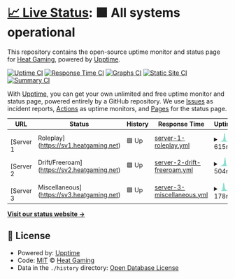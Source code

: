 # [📈 Live Status](https://stats.heatgaming.net): <!--live status--> **🟩 All systems operational**

This repository contains the open-source uptime monitor and status page for [Heat Gaming](https://stats.heatgaming.net), powered by [Upptime](https://github.com/upptime/upptime).

[![Uptime CI](https://github.com/Heat-Gaming/stats/workflows/Uptime%20CI/badge.svg)](https://github.com/Heat-Gaming/stats/actions?query=workflow%3A%22Uptime+CI%22)
[![Response Time CI](https://github.com/Heat-Gaming/stats/workflows/Response%20Time%20CI/badge.svg)](https://github.com/Heat-Gaming/stats/actions?query=workflow%3A%22Response+Time+CI%22)
[![Graphs CI](https://github.com/Heat-Gaming/stats/workflows/Graphs%20CI/badge.svg)](https://github.com/Heat-Gaming/stats/actions?query=workflow%3A%22Graphs+CI%22)
[![Static Site CI](https://github.com/Heat-Gaming/stats/workflows/Static%20Site%20CI/badge.svg)](https://github.com/Heat-Gaming/stats/actions?query=workflow%3A%22Static+Site+CI%22)
[![Summary CI](https://github.com/Heat-Gaming/stats/workflows/Summary%20CI/badge.svg)](https://github.com/Heat-Gaming/stats/actions?query=workflow%3A%22Summary+CI%22)

With [Upptime](https://upptime.js.org), you can get your own unlimited and free uptime monitor and status page, powered entirely by a GitHub repository. We use [Issues](https://github.com/Heat-Gaming/stats/issues) as incident reports, [Actions](https://github.com/Heat-Gaming/stats/actions) as uptime monitors, and [Pages](https://stats.heatgaming.net) for the status page.

<!--start: status pages-->
<!-- This summary is generated by Upptime (https://github.com/upptime/upptime) -->
<!-- Do not edit this manually, your changes will be overwritten -->
<!-- prettier-ignore -->
| URL | Status | History | Response Time | Uptime |
| --- | ------ | ------- | ------------- | ------ |
| <img alt="" src="https://cdn.heatgaming.net/icons/snails/sv1.ico" height="13"> [Server 1 | Roleplay](https://sv1.heatgaming.net) | 🟩 Up | [server-1-roleplay.yml](https://github.com/Heat-Gaming/stats/commits/HEAD/history/server-1-roleplay.yml) | <details><summary><img alt="Response time graph" src="./graphs/server-1-roleplay/response-time-week.png" height="20"> 615ms</summary><br><a href="https://stats.heatgaming.net/history/server-1-roleplay"><img alt="Response time 675" src="https://img.shields.io/endpoint?url=https%3A%2F%2Fraw.githubusercontent.com%2FHeat-Gaming%2Fstats%2FHEAD%2Fapi%2Fserver-1-roleplay%2Fresponse-time.json"></a><br><a href="https://stats.heatgaming.net/history/server-1-roleplay"><img alt="24-hour response time 140" src="https://img.shields.io/endpoint?url=https%3A%2F%2Fraw.githubusercontent.com%2FHeat-Gaming%2Fstats%2FHEAD%2Fapi%2Fserver-1-roleplay%2Fresponse-time-day.json"></a><br><a href="https://stats.heatgaming.net/history/server-1-roleplay"><img alt="7-day response time 615" src="https://img.shields.io/endpoint?url=https%3A%2F%2Fraw.githubusercontent.com%2FHeat-Gaming%2Fstats%2FHEAD%2Fapi%2Fserver-1-roleplay%2Fresponse-time-week.json"></a><br><a href="https://stats.heatgaming.net/history/server-1-roleplay"><img alt="30-day response time 520" src="https://img.shields.io/endpoint?url=https%3A%2F%2Fraw.githubusercontent.com%2FHeat-Gaming%2Fstats%2FHEAD%2Fapi%2Fserver-1-roleplay%2Fresponse-time-month.json"></a><br><a href="https://stats.heatgaming.net/history/server-1-roleplay"><img alt="1-year response time 675" src="https://img.shields.io/endpoint?url=https%3A%2F%2Fraw.githubusercontent.com%2FHeat-Gaming%2Fstats%2FHEAD%2Fapi%2Fserver-1-roleplay%2Fresponse-time-year.json"></a></details> | <details><summary><a href="https://stats.heatgaming.net/history/server-1-roleplay">99.90%</a></summary><a href="https://stats.heatgaming.net/history/server-1-roleplay"><img alt="All-time uptime 99.84%" src="https://img.shields.io/endpoint?url=https%3A%2F%2Fraw.githubusercontent.com%2FHeat-Gaming%2Fstats%2FHEAD%2Fapi%2Fserver-1-roleplay%2Fuptime.json"></a><br><a href="https://stats.heatgaming.net/history/server-1-roleplay"><img alt="24-hour uptime 100.00%" src="https://img.shields.io/endpoint?url=https%3A%2F%2Fraw.githubusercontent.com%2FHeat-Gaming%2Fstats%2FHEAD%2Fapi%2Fserver-1-roleplay%2Fuptime-day.json"></a><br><a href="https://stats.heatgaming.net/history/server-1-roleplay"><img alt="7-day uptime 99.90%" src="https://img.shields.io/endpoint?url=https%3A%2F%2Fraw.githubusercontent.com%2FHeat-Gaming%2Fstats%2FHEAD%2Fapi%2Fserver-1-roleplay%2Fuptime-week.json"></a><br><a href="https://stats.heatgaming.net/history/server-1-roleplay"><img alt="30-day uptime 99.93%" src="https://img.shields.io/endpoint?url=https%3A%2F%2Fraw.githubusercontent.com%2FHeat-Gaming%2Fstats%2FHEAD%2Fapi%2Fserver-1-roleplay%2Fuptime-month.json"></a><br><a href="https://stats.heatgaming.net/history/server-1-roleplay"><img alt="1-year uptime 99.84%" src="https://img.shields.io/endpoint?url=https%3A%2F%2Fraw.githubusercontent.com%2FHeat-Gaming%2Fstats%2FHEAD%2Fapi%2Fserver-1-roleplay%2Fuptime-year.json"></a></details>
| <img alt="" src="https://cdn.heatgaming.net/icons/snails/sv2.ico" height="13"> [Server 2 | Drift/Freeroam](https://sv2.heatgaming.net) | 🟩 Up | [server-2-drift-freeroam.yml](https://github.com/Heat-Gaming/stats/commits/HEAD/history/server-2-drift-freeroam.yml) | <details><summary><img alt="Response time graph" src="./graphs/server-2-drift-freeroam/response-time-week.png" height="20"> 504ms</summary><br><a href="https://stats.heatgaming.net/history/server-2-drift-freeroam"><img alt="Response time 369" src="https://img.shields.io/endpoint?url=https%3A%2F%2Fraw.githubusercontent.com%2FHeat-Gaming%2Fstats%2FHEAD%2Fapi%2Fserver-2-drift-freeroam%2Fresponse-time.json"></a><br><a href="https://stats.heatgaming.net/history/server-2-drift-freeroam"><img alt="24-hour response time 80" src="https://img.shields.io/endpoint?url=https%3A%2F%2Fraw.githubusercontent.com%2FHeat-Gaming%2Fstats%2FHEAD%2Fapi%2Fserver-2-drift-freeroam%2Fresponse-time-day.json"></a><br><a href="https://stats.heatgaming.net/history/server-2-drift-freeroam"><img alt="7-day response time 504" src="https://img.shields.io/endpoint?url=https%3A%2F%2Fraw.githubusercontent.com%2FHeat-Gaming%2Fstats%2FHEAD%2Fapi%2Fserver-2-drift-freeroam%2Fresponse-time-week.json"></a><br><a href="https://stats.heatgaming.net/history/server-2-drift-freeroam"><img alt="30-day response time 342" src="https://img.shields.io/endpoint?url=https%3A%2F%2Fraw.githubusercontent.com%2FHeat-Gaming%2Fstats%2FHEAD%2Fapi%2Fserver-2-drift-freeroam%2Fresponse-time-month.json"></a><br><a href="https://stats.heatgaming.net/history/server-2-drift-freeroam"><img alt="1-year response time 369" src="https://img.shields.io/endpoint?url=https%3A%2F%2Fraw.githubusercontent.com%2FHeat-Gaming%2Fstats%2FHEAD%2Fapi%2Fserver-2-drift-freeroam%2Fresponse-time-year.json"></a></details> | <details><summary><a href="https://stats.heatgaming.net/history/server-2-drift-freeroam">99.95%</a></summary><a href="https://stats.heatgaming.net/history/server-2-drift-freeroam"><img alt="All-time uptime 99.85%" src="https://img.shields.io/endpoint?url=https%3A%2F%2Fraw.githubusercontent.com%2FHeat-Gaming%2Fstats%2FHEAD%2Fapi%2Fserver-2-drift-freeroam%2Fuptime.json"></a><br><a href="https://stats.heatgaming.net/history/server-2-drift-freeroam"><img alt="24-hour uptime 100.00%" src="https://img.shields.io/endpoint?url=https%3A%2F%2Fraw.githubusercontent.com%2FHeat-Gaming%2Fstats%2FHEAD%2Fapi%2Fserver-2-drift-freeroam%2Fuptime-day.json"></a><br><a href="https://stats.heatgaming.net/history/server-2-drift-freeroam"><img alt="7-day uptime 99.95%" src="https://img.shields.io/endpoint?url=https%3A%2F%2Fraw.githubusercontent.com%2FHeat-Gaming%2Fstats%2FHEAD%2Fapi%2Fserver-2-drift-freeroam%2Fuptime-week.json"></a><br><a href="https://stats.heatgaming.net/history/server-2-drift-freeroam"><img alt="30-day uptime 99.94%" src="https://img.shields.io/endpoint?url=https%3A%2F%2Fraw.githubusercontent.com%2FHeat-Gaming%2Fstats%2FHEAD%2Fapi%2Fserver-2-drift-freeroam%2Fuptime-month.json"></a><br><a href="https://stats.heatgaming.net/history/server-2-drift-freeroam"><img alt="1-year uptime 99.85%" src="https://img.shields.io/endpoint?url=https%3A%2F%2Fraw.githubusercontent.com%2FHeat-Gaming%2Fstats%2FHEAD%2Fapi%2Fserver-2-drift-freeroam%2Fuptime-year.json"></a></details>
| <img alt="" src="https://cdn.heatgaming.net/icons/snails/sv3.ico" height="13"> [Server 3 | Miscellaneous](https://sv3.heatgaming.net) | 🟩 Up | [server-3-miscellaneous.yml](https://github.com/Heat-Gaming/stats/commits/HEAD/history/server-3-miscellaneous.yml) | <details><summary><img alt="Response time graph" src="./graphs/server-3-miscellaneous/response-time-week.png" height="20"> 178ms</summary><br><a href="https://stats.heatgaming.net/history/server-3-miscellaneous"><img alt="Response time 306" src="https://img.shields.io/endpoint?url=https%3A%2F%2Fraw.githubusercontent.com%2FHeat-Gaming%2Fstats%2FHEAD%2Fapi%2Fserver-3-miscellaneous%2Fresponse-time.json"></a><br><a href="https://stats.heatgaming.net/history/server-3-miscellaneous"><img alt="24-hour response time 78" src="https://img.shields.io/endpoint?url=https%3A%2F%2Fraw.githubusercontent.com%2FHeat-Gaming%2Fstats%2FHEAD%2Fapi%2Fserver-3-miscellaneous%2Fresponse-time-day.json"></a><br><a href="https://stats.heatgaming.net/history/server-3-miscellaneous"><img alt="7-day response time 178" src="https://img.shields.io/endpoint?url=https%3A%2F%2Fraw.githubusercontent.com%2FHeat-Gaming%2Fstats%2FHEAD%2Fapi%2Fserver-3-miscellaneous%2Fresponse-time-week.json"></a><br><a href="https://stats.heatgaming.net/history/server-3-miscellaneous"><img alt="30-day response time 297" src="https://img.shields.io/endpoint?url=https%3A%2F%2Fraw.githubusercontent.com%2FHeat-Gaming%2Fstats%2FHEAD%2Fapi%2Fserver-3-miscellaneous%2Fresponse-time-month.json"></a><br><a href="https://stats.heatgaming.net/history/server-3-miscellaneous"><img alt="1-year response time 306" src="https://img.shields.io/endpoint?url=https%3A%2F%2Fraw.githubusercontent.com%2FHeat-Gaming%2Fstats%2FHEAD%2Fapi%2Fserver-3-miscellaneous%2Fresponse-time-year.json"></a></details> | <details><summary><a href="https://stats.heatgaming.net/history/server-3-miscellaneous">99.95%</a></summary><a href="https://stats.heatgaming.net/history/server-3-miscellaneous"><img alt="All-time uptime 99.87%" src="https://img.shields.io/endpoint?url=https%3A%2F%2Fraw.githubusercontent.com%2FHeat-Gaming%2Fstats%2FHEAD%2Fapi%2Fserver-3-miscellaneous%2Fuptime.json"></a><br><a href="https://stats.heatgaming.net/history/server-3-miscellaneous"><img alt="24-hour uptime 100.00%" src="https://img.shields.io/endpoint?url=https%3A%2F%2Fraw.githubusercontent.com%2FHeat-Gaming%2Fstats%2FHEAD%2Fapi%2Fserver-3-miscellaneous%2Fuptime-day.json"></a><br><a href="https://stats.heatgaming.net/history/server-3-miscellaneous"><img alt="7-day uptime 99.95%" src="https://img.shields.io/endpoint?url=https%3A%2F%2Fraw.githubusercontent.com%2FHeat-Gaming%2Fstats%2FHEAD%2Fapi%2Fserver-3-miscellaneous%2Fuptime-week.json"></a><br><a href="https://stats.heatgaming.net/history/server-3-miscellaneous"><img alt="30-day uptime 99.95%" src="https://img.shields.io/endpoint?url=https%3A%2F%2Fraw.githubusercontent.com%2FHeat-Gaming%2Fstats%2FHEAD%2Fapi%2Fserver-3-miscellaneous%2Fuptime-month.json"></a><br><a href="https://stats.heatgaming.net/history/server-3-miscellaneous"><img alt="1-year uptime 99.87%" src="https://img.shields.io/endpoint?url=https%3A%2F%2Fraw.githubusercontent.com%2FHeat-Gaming%2Fstats%2FHEAD%2Fapi%2Fserver-3-miscellaneous%2Fuptime-year.json"></a></details>

<!--end: status pages-->

[**Visit our status website →**](https://stats.heatgaming.net)

## 📄 License

- Powered by: [Upptime](https://github.com/upptime/upptime)
- Code: [MIT](./LICENSE) © [Heat Gaming](https://stats.heatgaming.net)
- Data in the `./history` directory: [Open Database License](https://opendatacommons.org/licenses/odbl/1-0/)
